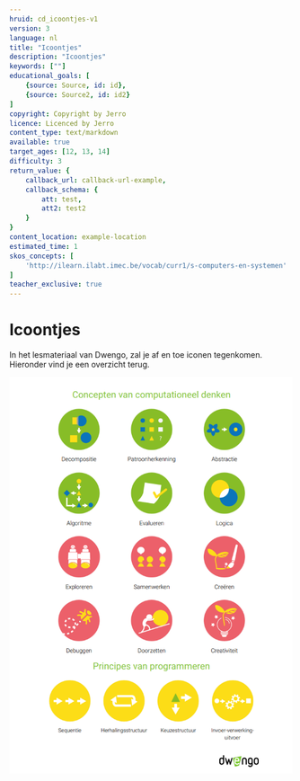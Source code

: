 ```yaml
---
hruid: cd_icoontjes-v1
version: 3
language: nl
title: "Icoontjes"
description: "Icoontjes"
keywords: [""]
educational_goals: [
    {source: Source, id: id}, 
    {source: Source2, id: id2}
]
copyright: Copyright by Jerro
licence: Licenced by Jerro
content_type: text/markdown
available: true
target_ages: [12, 13, 14]
difficulty: 3
return_value: {
    callback_url: callback-url-example,
    callback_schema: {
        att: test,
        att2: test2
    }
}
content_location: example-location
estimated_time: 1
skos_concepts: [
    'http://ilearn.ilabt.imec.be/vocab/curr1/s-computers-en-systemen'
]
teacher_exclusive: true
---
```


# Icoontjes
In het lesmateriaal van Dwengo, zal je af en toe iconen tegenkomen. Hieronder vind je een overzicht terug. 

![](embed/iconen.png "iconen")